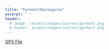 ```yaml
---
title: "Pyrmont/Barangaroo"
excerpt: " "
header:
  # image: /assets/images/courses/pyrmont.png
  # teaser: assets/images/courses/pyrmont.png
---
```


<div class="strava-embed-placeholder" data-embed-type="route" data-embed-id="3242792450463621088" data-style="standard" data-map-hash="12.88/-33.86457/151.19933" data-club-id="109154" data-from-embed="false"></div><script src="https://strava-embeds.com/embed.js"></script>

<a href="\assets\gpx_files\pyrmont.gpx">GPX File</a>
